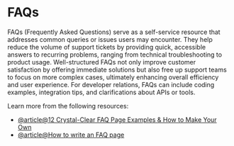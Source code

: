 # FAQs

FAQs (Frequently Asked Questions) serve as a self-service resource that addresses common queries or issues users may encounter. They help reduce the volume of support tickets by providing quick, accessible answers to recurring problems, ranging from technical troubleshooting to product usage. Well-structured FAQs not only improve customer satisfaction by offering immediate solutions but also free up support teams to focus on more complex cases, ultimately enhancing overall efficiency and user experience. For developer relations, FAQs can include coding examples, integration tips, and clarifications about APIs or tools.

Learn more from the following resources:

- [@article@12 Crystal-Clear FAQ Page Examples & How to Make Your Own](https://blog.hubspot.com/service/faq-page)
- [@article@How to write an FAQ page](https://uk.indeed.com/career-advice/career-development/how-to-write-faq-page)